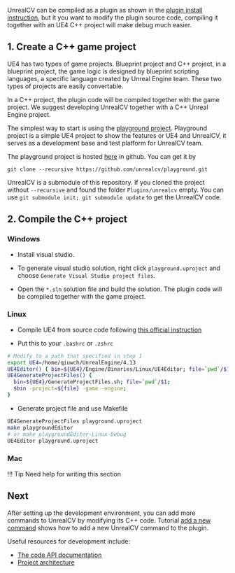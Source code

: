 UnrealCV can be compiled as a plugin as shown in the [plugin install instruction](/plugin/usage.md), but it you want to modify the plugin source code, compiling it together with an UE4 C++ project will make debug much easier.

## 1. Create a C++ game project

UE4 has two types of game projects. Blueprint project and C++ project, in a blueprint project, the game logic is designed by blueprint scripting languages, a specific language created by Unreal Engine team. These two types of projects are easily convertable.

In a C++ project, the plugin code will be compiled together with the game project. We suggest developing UnrealCV together with a C++ Unreal Engine project.

The simplest way to start is using the [playground project](https://github.com/unrealcv/playground). Playground project is a simple UE4 project to show the features or UE4 and UnrealCV, it serves as a development base and test platform for UnrealCV team.

The playground project is hosted [here](github.com/unrealcv/playground.git) in github. You can get it by

```
git clone --recursive https://github.com/unrealcv/playground.git
```

UnrealCV is a submodule of this repository. If you cloned the project without `--recursive` and found the folder `Plugins/unrealcv` empty. You can use `git submodule init; git submodule update` to get the UnrealCV code.

## 2. Compile the C++ project

<h3>Windows</h3>

- Install visual studio.

- To generate visual studio solution, right click `playground.uproject` and choose `Generate Visual Studio project files`.

- Open the `*.sln` solution file and build the solution. The plugin code will be compiled together with the game project.

<h3>Linux</h3>

- Compile UE4 from source code following [this official  instruction](https://wiki.unrealengine.com/Building_On_Linux)

- Put this to your `.bashrc` or `.zshrc`

```bash
# Modify to a path that specified in step 1
export UE4=/home/qiuwch/UnrealEngine/4.13
UE4Editor() { bin=${UE4}/Engine/Binaries/Linux/UE4Editor; file=`pwd`/$1; $bin $file; }
UE4GenerateProjectFiles() {
  bin=${UE4}/GenerateProjectFiles.sh; file=`pwd`/$1;
  $bin -project=${file} -game -engine;
}
```

- Generate project file and use Makefile

```bash
UE4GenerateProjectFiles playground.uproject
make playgroundEditor
# or make playgroundEditor-Linux-Debug
UE4Editor playground.uproject
```

<h3>Mac</h3>

!!! Tip
    Need help for writing this section
<!-- TODO -->

<h2>Next</h2>

After setting up the development environment, you can add more commands to UnrealCV by modifying its C++ code. Tutorial [add a new command](/plugin/add-command.md) shows how to add a new UnrealCV command to the plugin.

Useful resources for development include:

- [The code API documentation](/reference/api.md)
- [Project architecture](/reference/arch.md)
